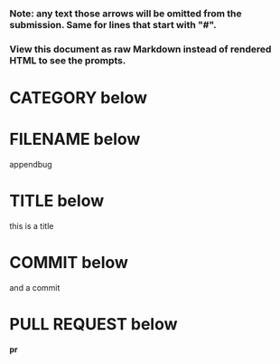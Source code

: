 ### Note: any text <!-- inside --> those arrows will be omitted from the submission. Same for lines that start with "#". 
### View this document as raw Markdown instead of rendered HTML to see the prompts.
<!-- Where should your addition be located within the keyset repository?
This line should be in the format of a path.
For example,
library/fiction/classics
or
science/biology/datasets
(An empty line will add the file to the root of the KeySet which is not normally recommended.) -->
# CATEGORY below


<!-- Provide a name for the keyset file that is about to be created (no file extension, just the name) -->
# FILENAME below
appendbug

<!-- Briefly describe the files you're submitting (preferably <50 characters). -->
# TITLE below
this is a title

<!-- An empty commit message will abort the submission.
Describe the files in more detail. -->
# COMMIT below
and a commit

<!-- If you will be submitting a pull request, explain why these files should be added
to the desired repository -->
# PULL REQUEST below
**pr**
